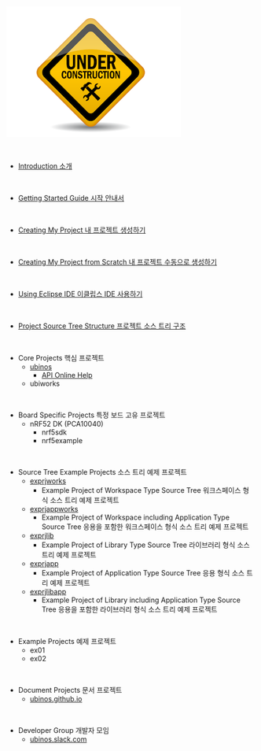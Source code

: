 ![underconstruction](image/underconstruction.png)

<br/>

* [Introduction 소개](https://sonamu.atlassian.net/wiki/spaces/PUBL/pages/77463585/Introduction?atlOrigin=eyJpIjoiZWI1MDgxYjVjY2Y3NGI5YWIyMGRmNGYxNTJhODY0YTEiLCJwIjoiYyJ9)

<br/>

* [Getting Started Guide 시작 안내서](https://sonamu.atlassian.net/wiki/spaces/PUBL/pages/77561861/Getting+Started+Guide?atlOrigin=eyJpIjoiYjAxZmVlZGVkNjkyNDMzMGJkNzJjYmZkY2I0YTJmMWIiLCJwIjoiYyJ9)

<br/>

* [Creating My Project 내 프로젝트 생성하기](https://sonamu.atlassian.net/wiki/spaces/PUBL/pages/78610672/Creating+My+Project?atlOrigin=eyJpIjoiNTlhOGE0MDlmMDQwNGJmYWJjZThiODllNTVjZDk0ZWQiLCJwIjoiYyJ9)

<br/>

* [Creating My Project from Scratch 내 프로젝트 수동으로 생성하기](https://sonamu.atlassian.net/wiki/spaces/PUBL/pages/78741669/Creating+My+Project+from+Scratch?atlOrigin=eyJpIjoiNTlhOGE0MDlmMDQwNGJmYWJjZThiODllNTVjZDk0ZWQiLCJwIjoiYyJ9)

<br/>

* [Using Eclipse IDE 이클립스 IDE 사용하기](https://sonamu.atlassian.net/wiki/spaces/PUBL/pages/78512484/Using+Eclipse+IDE?atlOrigin=eyJpIjoiNTlhOGE0MDlmMDQwNGJmYWJjZThiODllNTVjZDk0ZWQiLCJwIjoiYyJ9)

<br/>

*  [Project Source Tree Structure 프로젝트 소스 트리 구조](https://sonamu.atlassian.net/wiki/spaces/PUBL/pages/78971266/Project+Source+Tree+Structure?atlOrigin=eyJpIjoiMDUyNmI3YzNmMWE0NGZiMmFmNTZlZjQ0OWEyZWFhYWYiLCJwIjoiYyJ9)

<br/>

* Core Projects 핵심 프로젝트
    + [ubinos](https://github.com/ubinos/ubinos)
        - [API Online Help](api/ubinos/html)
    + ubiworks

<br/>

* Board Specific Projects 특정 보드 고유 프로젝트
    + nRF52 DK (PCA10040)
        - nrf5sdk
        - nrf5example

<br/>

* Source Tree Example Projects 소스 트리 예제 프로젝트
    + [exprjworks](https://github.com/ubinos/exprjworks)
        - Example Project of Workspace Type Source Tree 워크스페이스 형식 소스 트리 예제 프로젝트
    + [exprjappworks](https://github.com/ubinos/exprjappworks)
        - Example Project of Workspace including Application Type Source Tree 응용을 포함한 워크스페이스 형식 소스 트리 예제 프로젝트
    + [exprjlib](https://github.com/ubinos/exprjlib)
        - Example Project of Library Type Source Tree 라이브러리 형식 소스 트리 예제 프로젝트
    + [exprjapp](https://github.com/ubinos/exprjapp)
        - Example Project of Application Type Source Tree 응용 형식 소스 트리 예제 프로젝트
    + [exprjlibapp](https://github.com/ubinos/exprjlibapp)
        - Example Project of Library including Application Type Source Tree 응용을 포함한 라이브러리 형식 소스 트리 예제 프로젝트

<br/>

* Example Projects 예제 프로젝트
    + ex01
    + ex02

<br/>

* Document Projects 문서 프로젝트
    + [ubinos.github.io](https://github.com/ubinos/ubinos.github.io)

<br/>

* Developer Group 개발자 모임
    + [ubinos.slack.com](https://ubinos.slack.com)

<br/>

